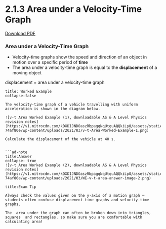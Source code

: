 # 2.1.3 Area under a Velocity-Time Graph

  [Download PDF](javascript:void(0);)  

### Area under a Velocity-Time Graph

- Velocity-time graphs show the speed and direction of an object in motion over a specific period of **time**
- The area under a velocity-time graph is equal to the **displacement** of a moving object

displacement = area under a velocity-time graph



 ````ad-question
title: Worked Example
collapse:false

The velocity-time graph of a vehicle travelling with uniform acceleration is shown in the diagram below.

![v-t Area Worked Example (1), downloadable AS & A Level Physics revision notes](https://v1.nitrocdn.com/kDXDIJNDOaszRbpagqNqUtquAQQkiLpO/assets/static/optimized/rev-74af80e/wp-content/uploads/2021/03/v-t-Area-Worked-Example-1.png)

Calculate the displacement of the vehicle at 40 s.


```ad-note
title:Answer
collapse: true
![v-t Area Worked Example (2), downloadable AS & A Level Physics revision notes](https://v1.nitrocdn.com/kDXDIJNDOaszRbpagqNqUtquAQQkiLpO/assets/static/optimized/rev-74af80e/wp-content/uploads/2021/03/WE-v-t-area-answer-image-2.png)
````


 ```ad-note
 title:Exam Tip

Always check the values given on the y-axis of a motion graph – students often confuse displacement-time graphs and velocity-time graphs.

The  area under the graph can often be broken down into triangles, squares  and rectangles, so make sure you are comfortable with calculating area!